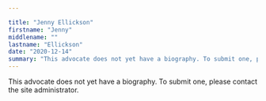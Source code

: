 ```yaml
---

title: "Jenny Ellickson"
firstname: "Jenny"
middlename: ""
lastname: "Ellickson"
date: "2020-12-14"
summary: "This advocate does not yet have a biography. To submit one, please contact the site administrator."
---
```

This advocate does not yet have a biography. To submit one, please contact the site administrator.


